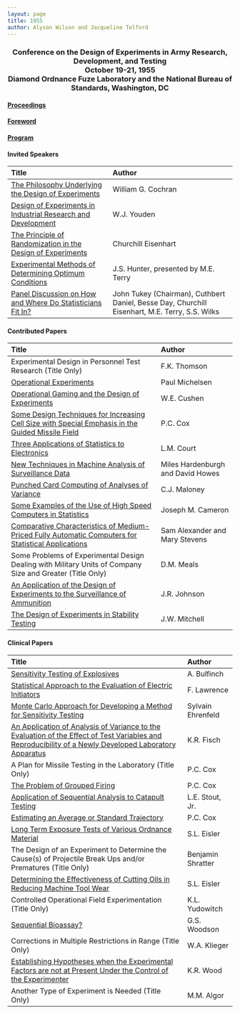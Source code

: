 ```yaml
---
layout: page
title: 1955
author: Alyson Wilson and Jacqueline Telford
---
```

<div align="center"><h3>Conference on the Design of Experiments in Army Research, Development, and Testing<br>
October 19-21, 1955<br>
Diamond Ordnance Fuze Laboratory and the National Bureau of Standards, Washington, DC</h3></div>


#### [Proceedings](https://alysongwilson.github.io/ACAS/DOE1/DOE01.pdf#page=2)

#### [Foreword](https://alysongwilson.github.io/ACAS/DOE1/DOE01.pdf#page=8)

#### [Program](https://alysongwilson.github.io/ACAS/DOE1/DOE01.pdf#page=10)


#### Invited Speakers

| Title | Author |
| :--- | :--- |
| [The Philosophy Underlying the Design of Experiments](https://alysongwilson.github.io/ACAS/DOE1/DOE01.pdf#page=15) | William G. Cochran |
| [Design of Experiments in Industrial Research and Development](https://alysongwilson.github.io/ACAS/DOE1/DOE01.pdf#page=23) | W.J. Youden |
| [The Principle of Randomization in the Design of Experiments](https://alysongwilson.github.io/ACAS/DOE1/DOE01.pdf#page=29) | Churchill Eisenhart |
| [Experimental Methods of Determining Optimum Conditions](https://alysongwilson.github.io/ACAS/DOE1/DOE01.pdf#page=31) | J.S. Hunter, presented by M.E. Terry |
| [Panel Discussion on How and Where Do Statisticians Fit In?](https://alysongwilson.github.io/ACAS/DOE1/DOE01.pdf#page=222) | John Tukey (Chairman), Cuthbert Daniel, Besse Day, Churchill Eisenhart, M.E. Terry, S.S. Wilks |


#### Contributed Papers

| Title | Author |
| :--- | :--- |
| Experimental Design in Personnel Test Research (Title Only) | F.K. Thomson |
| [Operational Experiments](https://alysongwilson.github.io/ACAS/DOE1/DOE01.pdf#page=42) | Paul Michelsen |
| [Operational Gaming and the Design of Experiments](https://alysongwilson.github.io/ACAS/DOE1/DOE01.pdf#page=54) | W.E. Cushen |
| [Some Design Techniques for Increasing Cell Size with Special Emphasis in the Guided Missile Field](https://alysongwilson.github.io/ACAS/DOE1/DOE01.pdf#page=59) | P.C. Cox |
| [Three Applications of Statistics to Electronics](https://alysongwilson.github.io/ACAS/DOE1/DOE01.pdf#page=75) | L.M. Court |
| [New Techniques in Machine Analysis of Surveillance Data](https://alysongwilson.github.io/ACAS/DOE1/DOE01.pdf#page=91) | Miles Hardenburgh and David Howes |
| [Punched Card Computing of Analyses of Variance](https://alysongwilson.github.io/ACAS/DOE1/DOE01.pdf#page=99) | C.J. Maloney |
| [Some Examples of the Use of High Speed Computers in Statistics](https://alysongwilson.github.io/ACAS/DOE1/DOE01.pdf#page=119) | Joseph M. Cameron |
| [Comparative Characteristics of Medium-Priced Fully Automatic Computers for Statistical Applications](https://alysongwilson.github.io/ACAS/DOE1/DOE01.pdf#page=126) | Sam Alexander and Mary Stevens |
| Some Problems of Experimental Design Dealing with Military Units of Company Size and Greater (Title Only) | D.M. Meals |
| [An Application of the Design of Experiments to the Surveillance of Ammunition](https://alysongwilson.github.io/ACAS/DOE1/DOE01.pdf#page=134) | J.R. Johnson |
| [The Design of Experiments in Stability Testing](https://alysongwilson.github.io/ACAS/DOE1/DOE01.pdf#page=145) | J.W. Mitchell |


#### Clinical Papers

| Title | Author |
| :--- | :--- |
| [Sensitivity Testing of Explosives](https://alysongwilson.github.io/ACAS/DOE1/DOE01.pdf#page=154) | A. Bulfinch |
| [Statistical Approach to the Evaluation of Electric Initiators](https://alysongwilson.github.io/ACAS/DOE1/DOE01.pdf#page=160) | F. Lawrence |
| [Monte Carlo Approach for Developing a Method for Sensitivity Testing](https://alysongwilson.github.io/ACAS/DOE1/DOE01.pdf#page=177) | Sylvain Ehrenfeld |
| [An Application of Analysis of Variance to the Evaluation of the Effect of Test Variables and Reproducibility of a Newly Developed Laboratory Apparatus](https://alysongwilson.github.io/ACAS/DOE1/DOE01.pdf#page=181) | K.R. Fisch |
| A Plan for Missile Testing in the Laboratory (Title Only) | P.C. Cox |
| [The Problem of Grouped Firing](https://alysongwilson.github.io/ACAS/DOE1/DOE01.pdf#page=188) | P.C. Cox |
| [Application of Sequential Analysis to Catapult Testing](https://alysongwilson.github.io/ACAS/DOE1/DOE01.pdf#page=192) | L.E. Stout, Jr. |
| [Estimating an Average or Standard Trajectory](https://alysongwilson.github.io/ACAS/DOE1/DOE01.pdf#page=202) | P.C. Cox |
| [Long Term Exposure Tests of Various Ordnance Material](https://alysongwilson.github.io/ACAS/DOE1/DOE01.pdf#page=205) | S.L. Eisler |
| The Design of an Experiment to Determine the Cause(s) of Projectile Break Ups and/or Prematures (Title Only) | Benjamin Shratter |
| [Determining the Effectiveness of Cutting Oils in Reducing Machine Tool Wear](https://alysongwilson.github.io/ACAS/DOE1/DOE01.pdf#page=207) | S.L. Eisler |
| Controlled Operational Field Experimentation (Title Only) | K.L. Yudowitch |
| [Sequential Bioassay?](https://alysongwilson.github.io/ACAS/DOE1/DOE01.pdf#page=210) | G.S. Woodson |
| Corrections in Multiple Restrictions in Range (Title Only) | W.A. Klieger |
| [Establishing Hypotheses when the Experimental Factors are not at Present Under the Control of the Experimenter](https://alysongwilson.github.io/ACAS/DOE1/DOE01.pdf#page=221) | K.R. Wood |
| Another Type of Experiment is Needed (Title Only) | M.M. Algor |
